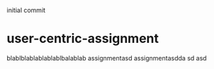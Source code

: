 initial commit
# user-centric-assignment

blablblablablablablbalablab
assignmentasd
assignmentasdda
sd
asd